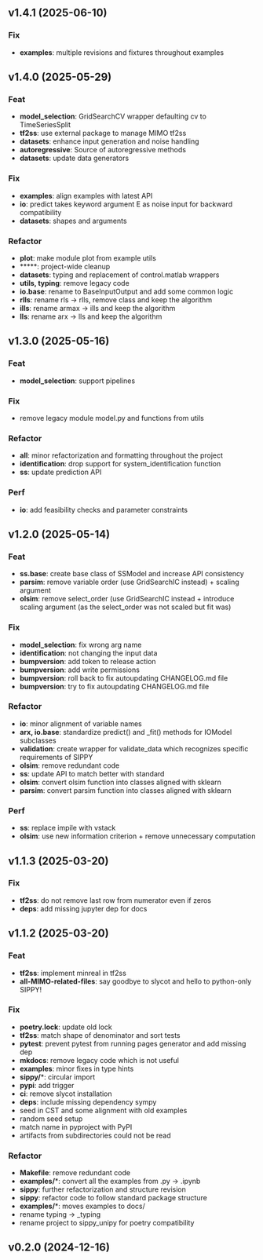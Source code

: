 ## v1.4.1 (2025-06-10)

### Fix

- **examples**: multiple revisions and fixtures throughout examples

## v1.4.0 (2025-05-29)

### Feat

- **model_selection**: GridSearchCV wrapper defaulting cv to TimeSeriesSplit
- **tf2ss**: use external package to manage MIMO tf2ss
- **datasets**: enhance input generation and noise handling
- **autoregressive**: Source of autoregressive methods
- **datasets**: update data generators

### Fix

- **examples**: align examples with latest API
- **io**: predict takes keyword argument E as noise input for backward compatibility
- **datasets**: shapes and arguments

### Refactor

- **plot**: make module plot from example utils
- *****: project-wide cleanup
- **datasets**: typing and replacement of control.matlab wrappers
- **utils, typing**: remove legacy code
- **io.base**: rename to BaseInputOutput and add some common logic
- **rlls**: rename rls -> rlls, remove class and keep the algorithm
- **ills**: rename armax -> ills and keep the algorithm
- **lls**: rename arx -> lls and keep the algorithm

## v1.3.0 (2025-05-16)

### Feat

- **model_selection**: support pipelines

### Fix

- remove legacy module model.py and functions from utils

### Refactor

- **all**: minor refactorization and formatting throughout the project
- **identification**: drop support for system_identification function
- **ss**: update prediction API

### Perf

- **io**: add feasibility checks and parameter constraints

## v1.2.0 (2025-05-14)

### Feat

- **ss.base**: create base class of SSModel and increase API consistency
- **parsim**: remove variable order (use GridSearchIC instead) + scaling argument
- **olsim**: remove select_order (use GridSearchIC instead + introduce scaling argument (as the select_order was not scaled but fit was)

### Fix

- **model_selection**: fix wrong arg name
- **identification**: not changing the input data
- **bumpversion**: add token to release action
- **bumpversion**: add write permissions
- **bumpversion**: roll back to fix autoupdating CHANGELOG.md file
- **bumpversion**: try to fix autoupdating CHANGELOG.md file

### Refactor

- **io**: minor alignment of variable names
- **arx, io.base**: standardize predict() and _fit() methods for IOModel subclasses
- **validation**: create wrapper for validate_data which recognizes specific requirements of SIPPY
- **olsim**: remove redundant code
- **ss**: update API to match better with standard
- **olsim**: convert olsim function into classes aligned with sklearn
- **parsim**: convert parsim function into classes aligned with sklearn

### Perf

- **ss**: replace impile with vstack
- **olsim**: use new information criterion + remove unnecessary computation

## v1.1.3 (2025-03-20)

### Fix

- **tf2ss**: do not remove last row from numerator even if zeros
- **deps**: add missing jupyter dep for docs

## v1.1.2 (2025-03-20)

### Feat

- **tf2ss**: implement minreal in tf2ss
- **all-MIMO-related-files**: say goodbye to slycot and hello to python-only SIPPY!

### Fix

- **poetry.lock**: update old lock
- **tf2ss**: match shape of denominator and sort tests
- **pytest**: prevent pytest from running pages generator and add missing dep
- **mkdocs**: remove legacy code which is not useful
- **examples**: minor fixes in type hints
- **sippy/***: circular import
- **pypi**: add trigger
- **ci**: remove slycot installation
- **deps**: include missing dependency sympy
- seed in CST and some alignment with old examples
- random seed setup
- match name in pyproject with PyPI
- artifacts from subdirectories could not be read

### Refactor

- **Makefile**: remove redundant code
- **examples/***: convert all the examples from .py -> .ipynb
- **sippy**: further refactorization and structure revision
- **sippy**: refactor code to follow standard package structure
- **examples/***: moves examples to docs/
- rename typing -> _typing
- rename project to sippy_unipy for poetry compatibility

## v0.2.0 (2024-12-16)
